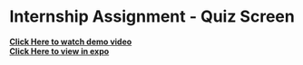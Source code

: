 # Internship Assignment - Quiz Screen

[**Click Here to watch demo video**](https://youtu.be/-hXQAboth00)<br/>
[**Click Here to view in expo**](https://expo.io/@shubham0804/Ibrat-Quiz)
